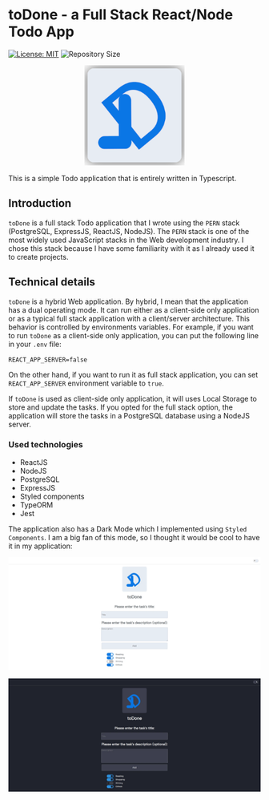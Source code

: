 # toDone - a Full Stack React/Node Todo App

[![License: MIT](https://img.shields.io/badge/license-MIT-blue.svg)](https://opensource.org/licenses/MIT)
![Repository Size](https://img.shields.io/github/repo-size/bbarcesaj125/todone)

<p align="center">
	<img width="200" src="https://raw.githubusercontent.com/bbarcesaj125/todone/main/images/Logo-Github.png" alt="toDone Logo">
</p>

This is a simple Todo application that is entirely written in Typescript.

## Introduction

`toDone` is a full stack Todo application that I wrote using the `PERN` stack (PostgreSQL, ExpressJS, ReactJS, NodeJS).
The `PERN` stack is one of the most widely used JavaScript stacks in the Web development industry.
I chose this stack because I have some familiarity with it as I already used it to create projects.

## Technical details

`toDone` is a hybrid Web application. By hybrid, I mean that the application has a dual operating mode. It can run either
as a client-side only application or as a typical full stack application with a client/server architecture.
This behavior is controlled by environments variables.
For example, if you want to run `toDone` as a client-side only application, you can put the following line in your `.env` file:

    REACT_APP_SERVER=false

On the other hand, if you want to run it as full stack application, you can set `REACT_APP_SERVER` environment variable to `true`.

If `toDone` is used as client-side only application, it will uses Local Storage to store and update the tasks.
If you opted for the full stack option, the application will store the tasks in a PostgreSQL database using a NodeJS server.

### Used technologies

- ReactJS
- NodeJS
- PostgreSQL
- ExpressJS
- Styled components
- TypeORM
- Jest

The application also has a Dark Mode which I implemented using `Styled Components`. I am a big fan of this mode, so I thought
it would be cool to have it in my application:

<p align="center">
	<img width="800" src="https://raw.githubusercontent.com/bbarcesaj125/todone/main/images/light-mode.webP" alt="toDone light mode">
</p>

<p align="center">
	<img width="800" src="https://raw.githubusercontent.com/bbarcesaj125/todone/main/images/dark-mode.webP" alt="toDone dark mode">
</p>
